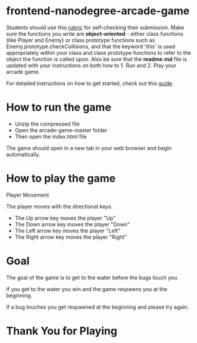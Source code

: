 frontend-nanodegree-arcade-game
===============================

Students should use this [rubric](https://review.udacity.com/#!/projects/2696458597/rubric) for self-checking their submission. Make sure the functions you write are **object-oriented** - either class functions (like Player and Enemy) or class prototype functions such as Enemy.prototype.checkCollisions, and that the keyword 'this' is used appropriately within your class and class prototype functions to refer to the object the function is called upon. Also be sure that the **readme.md** file is updated with your instructions on both how to 1. Run and 2. Play your arcade game.

For detailed instructions on how to get started, check out this [guide](https://docs.google.com/document/d/1v01aScPjSWCCWQLIpFqvg3-vXLH2e8_SZQKC8jNO0Dc/pub?embedded=true).


# How to run the game

- Unzip the compressed file
- Open the arcade-game-master folder
- Then open the index.html file

The game should open in a new tab in your web browser and begin automatically.

# How to play the game
Player Movement

The player moves with the directional keys.

 - The Up arrow key moves the player "Up"
 - The Down arrow key moves the player "Down"
 - The Left arrow key moves the player "Left"
 - The Right arrow key moves the player "Right"

# Goal

The goal of the game is to get to the water before the bugs touch you.

If you get to the water you win and the game respawns you at the beginning.

If a bug touches you get respawned at the beginning and please try again.

# Thank You for Playing
